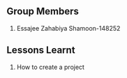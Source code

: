 ##  Group Members
1. Essajee Zahabiya Shamoon-148252



##  Lessons Learnt
1. How to create a project

